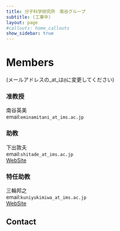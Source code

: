 ```yaml
---
title: 分子科学研究所　南谷グループ
subtitle: (工事中)
layout: page
#callouts: home_callouts
show_sidebar: true
---
```


# Members
(メールアドレスの_at_は`@`に変更してください)  
### 准教授
南谷英美 \
email:`eminamitani_at_ims.ac.jp`
### 助教
下出敦夫 \
email:`shitade_at_ims.ac.jp` \
[WebSite](https://sites.google.com/view/shitade/)
### 特任助教
三輪邦之 \
email:`kuniyukimiwa_at_ims.ac.jp`\
[WebSite](https://sites.google.com/site/kmiwahome/)


## Contact


